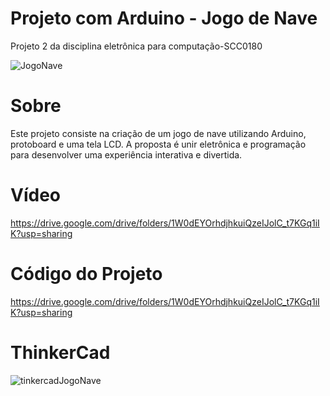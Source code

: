 # Projeto com Arduino - Jogo de Nave
Projeto 2 da disciplina eletrônica para computação-SCC0180

![JogoNave](https://github.com/GabrielAbreu571/EletronicaParaComputacao/assets/63174449/5dcb359b-2b2a-485c-bec7-122321f0fdbb)

# Sobre

Este projeto consiste na criação de um jogo de nave utilizando Arduino, protoboard e uma tela LCD. A proposta é unir eletrônica e programação para desenvolver uma experiência interativa e divertida.

# Vídeo 

https://drive.google.com/drive/folders/1W0dEYOrhdjhkuiQzeIJolC_t7KGq1iIK?usp=sharing

# Código do Projeto

https://drive.google.com/drive/folders/1W0dEYOrhdjhkuiQzeIJolC_t7KGq1iIK?usp=sharing

# ThinkerCad

![tinkercadJogoNave](https://github.com/GabrielAbreu571/EletronicaParaComputacao/assets/63174449/99306201-c078-4bf0-a686-40ba75fa50a9)


